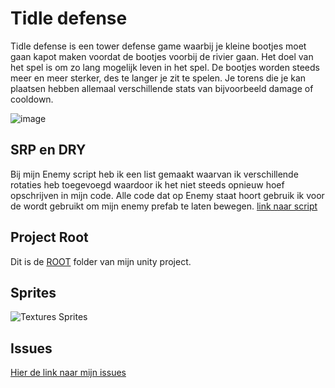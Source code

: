 # Tidle defense

Tidle defense is een tower defense game waarbij je kleine bootjes moet gaan kapot maken voordat de bootjes voorbij de rivier gaan. Het doel van het spel is om zo lang mogelijk leven in het spel. De bootjes worden steeds meer en meer sterker, des te langer je zit te spelen. Je torens die je kan plaatsen hebben allemaal verschillende stats van bijvoorbeeld damage of cooldown. 

![image](https://github.com/user-attachments/assets/f8671366-11a0-415d-905e-731fa4825c61)

## SRP en DRY

Bij mijn Enemy script heb ik een list gemaakt waarvan ik verschillende rotaties heb toegevoegd waardoor ik het niet steeds opnieuw hoef opschrijven in mijn code. Alle code dat op Enemy staat hoort gebruik ik voor de wordt gebruikt om mijn enemy prefab te laten bewegen.
[link naar script](https://github.com/notsosaltyasiankid/towerdefense-game/blob/main/first%20tower%20defense%20game/Assets/Script/Enemy.cs)

## Project Root

Dit is de [ROOT](https://github.com/notsosaltyasiankid/towerdefense-game/tree/main/first%20tower%20defense%20game/Assets) folder van mijn unity project.

## Sprites

![Textures Sprites](https://github.com/user-attachments/assets/d8ddb765-50c9-4d8d-ab15-a0828102470d)

## Issues

[Hier de link naar mijn issues](https://github.com/notsosaltyasiankid/towerdefense-game/issues)
